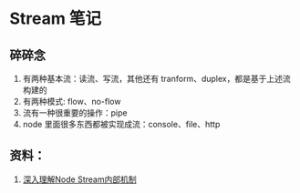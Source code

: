 # Stream 笔记

## 碎碎念

1. 有两种基本流：读流、写流，其他还有 tranform、duplex，都是基于上述流构建的
2. 有两种模式: flow、no-flow
3. 流有一种很重要的操作：pipe
4. node 里面很多东西都被实现成流：console、file、http

## 资料：

1. [深入理解Node Stream内部机制](https://www.barretlee.com/blog/2017/06/06/dive-to-nodejs-at-stream-module/)

